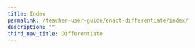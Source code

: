 ```yaml
---
title: Index
permalink: /teacher-user-guide/enact-differentiate/index/
description: ""
third_nav_title: Differentiate
---
```

